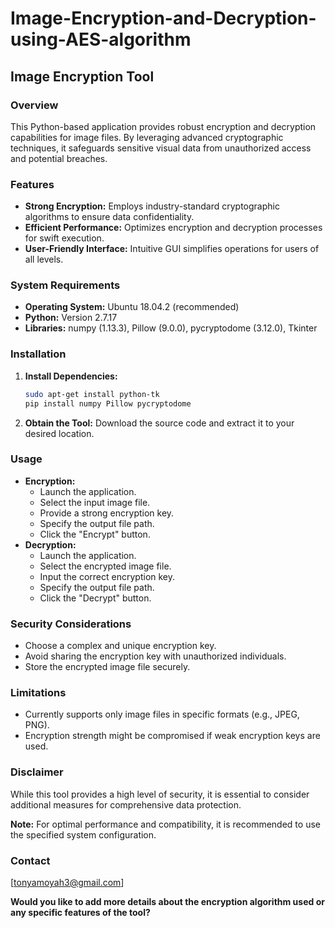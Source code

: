 # Image-Encryption-and-Decryption-using-AES-algorithm
## Image Encryption Tool

### Overview
This Python-based application provides robust encryption and decryption capabilities for image files. By leveraging advanced cryptographic techniques, it safeguards sensitive visual data from unauthorized access and potential breaches.

### Features
* **Strong Encryption:** Employs industry-standard cryptographic algorithms to ensure data confidentiality.
* **Efficient Performance:** Optimizes encryption and decryption processes for swift execution.
* **User-Friendly Interface:** Intuitive GUI simplifies operations for users of all levels.

### System Requirements
* **Operating System:** Ubuntu 18.04.2 (recommended)
* **Python:** Version 2.7.17
* **Libraries:** numpy (1.13.3), Pillow (9.0.0), pycryptodome (3.12.0), Tkinter

### Installation
1. **Install Dependencies:**
   ```bash
   sudo apt-get install python-tk
   pip install numpy Pillow pycryptodome
   ```
2. **Obtain the Tool:** Download the source code and extract it to your desired location.

### Usage
* **Encryption:**
  * Launch the application.
  * Select the input image file.
  * Provide a strong encryption key.
  * Specify the output file path.
  * Click the "Encrypt" button.
* **Decryption:**
  * Launch the application.
  * Select the encrypted image file.
  * Input the correct encryption key.
  * Specify the output file path.
  * Click the "Decrypt" button.

### Security Considerations
* Choose a complex and unique encryption key.
* Avoid sharing the encryption key with unauthorized individuals.
* Store the encrypted image file securely.

### Limitations
* Currently supports only image files in specific formats (e.g., JPEG, PNG).
* Encryption strength might be compromised if weak encryption keys are used.

### Disclaimer
While this tool provides a high level of security, it is essential to consider additional measures for comprehensive data protection.
 
**Note:** For optimal performance and compatibility, it is recommended to use the specified system configuration.
 
### Contact
[tonyamoyah3@gmail.com]

**Would you like to add more details about the encryption algorithm used or any specific features of the tool?** 

